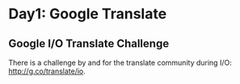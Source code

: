 # Day1: Google Translate

## Google I/O Translate Challenge

There is a challenge by and for the translate community during I/O: http://g.co/translate/io.
